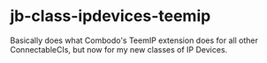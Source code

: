 # jb-class-ipdevices-teemip
Basically does what Combodo's TeemIP extension does for all other ConnectableCIs, but now for my new classes of IP Devices.
